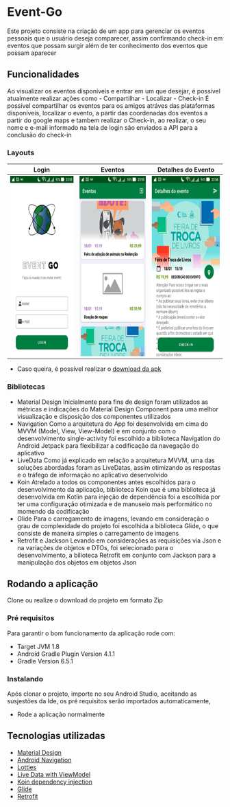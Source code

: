 # Event-Go

Este projeto consiste na criação de um app para gerenciar os eventos pessoais que o usuário deseja comparecer, assim confirmando check-in 
em eventos que possam surgir além de ter conhecimento dos eventos que possam aparecer

## Funcionalidades

<p>Ao visualizar os eventos disponíveis e entrar em um que desejar, é possível atualmente realizar ações como
- Compartilhar
- Localizar
- Check-in
É possível compartilhar os eventos para os amigos atráves das plataformas disponíveis, localizar o evento, a partir das coordenadas dos eventos a partir do google maps
e tambem realizar o Check-in, ao realizar, o seu nome e e-mail informado na tela de login são enviados a API para a conclusão do check-in</p>

### Layouts
Login             |  Eventos    | Detalhes do Evento 
:-------------------------:|:-------------------------:|:-------------------------:
<img src="https://github.com/NewtonCesarRoncari/eventgo/blob/main/images/screen_logo.jpg" width="250" height="420" title="Tela de Login"/> | <img src="https://github.com/NewtonCesarRoncari/eventgo/blob/main/images/screen_events.jpg" width="250" height="420" title="Tela Eventos"/> | <img src="https://github.com/NewtonCesarRoncari/eventgo/blob/main/images/screen_event_detail.jpg" width="250" height="420" title="Tela de Detalhe do Evento"/>

- Caso queira, é possível realizar o <a href="https://github.com/NewtonCesarRoncari/eventgo/blob/main/apk/eventgo.apk">download da apk<a/> 

### Bibliotecas

- Material Design
Inicialmente para fins de design foram utilizados as métricas e indicações do Material Design Component para uma melhor visualização e disposição dos componentes utilizados
- Navigation
Como a arquitetura do App foi desenvolvida em cima do MVVM (Model, View, View-Model) e em conjunto com o desenvolvimento single-activity foi escolhido a biblioteca Navigation
do Android Jetpack para flexibilizar a codificação da navegação do aplicativo
- LiveData
Como já explicado em relação a arquitetura MVVM, uma das soluções abordadas foram as LiveDatas, assim otimizando as respostas e o tráfego de informação no aplicativo desenvolvido
- Koin
Atrelado a todos os componentes antes escolhidos para o desenvolvimento da aplicação, biblioteca Koin que é uma biblioteca já desenvolvida em Kotlin para injeção de dependência
foi a escolhida por ter uma configuração otimizada e de manuseio mais performático no momendo da codificação
- Glide
Para o carregamento de imagens, levando em consideração o grau de complexidade do projeto foi escolhida a biblioteca Glide, o que consiste de maneira simples o carregamento de imagens
- Retrofit e Jackson
Levando em considerações as requisições via Json e na variações de objetos e DTOs, foi selecionado para o desenvolvimento, a bilioteca Retrofit em 
conjunto com Jackson para a manipulação dos objetos em objetos Json

## Rodando a aplicação

Clone ou realize o download do projeto em formato Zip

### Pré requisitos

Para garantir o bom funcionamento da aplicação rode com: 
- Target JVM 1.8 
- Android Gradle Plugin Version 4.1.1 
- Gradle Version 6.5.1

### Instalando 

Após clonar o projeto, importe no seu Android Studio, aceitando as susjestões da Ide, os pré requisitos serão importados automaticamente,

- Rode a aplicação normalmente

## Tecnologias utilizadas

- <a href="https://developer.android.com/guide/topics/ui/look-and-feel?hl=pt-br">Material Design<a/> 
- <a href="https://developer.android.com/guide/navigation?gclid=Cj0KCQiAvJXxBRCeARIsAMSkAppbYUXuaVm-tnHPOV9rH5RlVVScLrsUnhHxK-tbmHkYdTBeCDqU6aoaAphrEALw_wcB">Android Navigation</a>
- <a href="https://github.com/airbnb/lottie-android">Lotties</a>
- <a href="https://developer.android.com/topic/libraries/architecture/livedata">Live Data with ViewModel<a/>
- <a href="https://insert-koin.io/">Koin dependency injection<a/>
- <a href="https://github.com/bumptech/glide">Glide <a/>
- <a href="https://square.github.io/retrofit/">Retrofit<a/>
